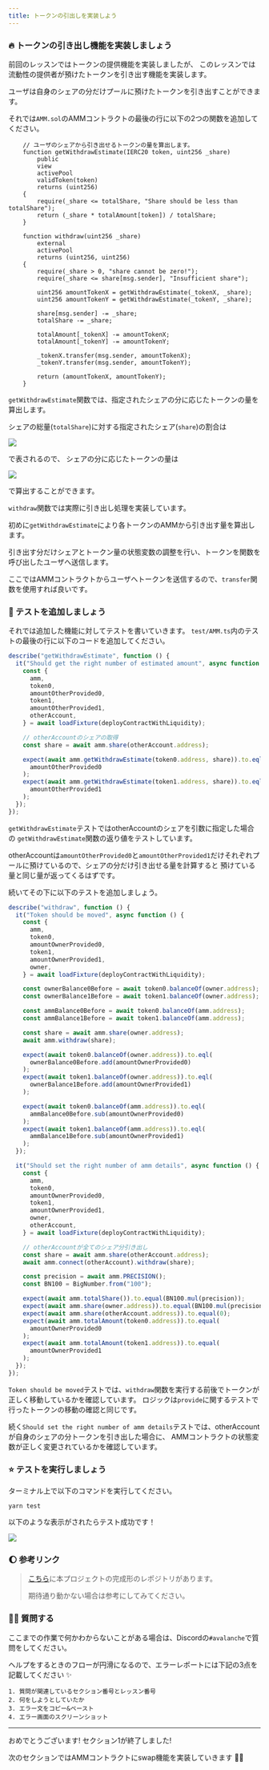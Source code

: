 ```yaml
---
title: トークンの引出しを実装しよう
---
```

### 🔥 トークンの引き出し機能を実装しましょう

前回のレッスンではトークンの提供機能を実装しましたが、
このレッスンでは流動性の提供者が預けたトークンを引き出す機能を実装します。

ユーザは自身のシェアの分だけプールに預けたトークンを引き出すことができます。

それでは`AMM.sol`のAMMコントラクトの最後の行に以下の2つの関数を追加してください。

```solidity
    // ユーザのシェアから引き出せるトークンの量を算出します。
    function getWithdrawEstimate(IERC20 token, uint256 _share)
        public
        view
        activePool
        validToken(token)
        returns (uint256)
    {
        require(_share <= totalShare, "Share should be less than totalShare");
        return (_share * totalAmount[token]) / totalShare;
    }

    function withdraw(uint256 _share)
        external
        activePool
        returns (uint256, uint256)
    {
        require(_share > 0, "share cannot be zero!");
        require(_share <= share[msg.sender], "Insufficient share");

        uint256 amountTokenX = getWithdrawEstimate(_tokenX, _share);
        uint256 amountTokenY = getWithdrawEstimate(_tokenY, _share);

        share[msg.sender] -= _share;
        totalShare -= _share;

        totalAmount[_tokenX] -= amountTokenX;
        totalAmount[_tokenY] -= amountTokenY;

        _tokenX.transfer(msg.sender, amountTokenX);
        _tokenY.transfer(msg.sender, amountTokenY);

        return (amountTokenX, amountTokenY);
    }
```

`getWithdrawEstimate`関数では、指定されたシェアの分に応じたトークンの量を算出します。

シェアの総量(`totalShare`)に対する指定されたシェア(`share`)の割合は

![](/images/AVAX-AMM/section-1/1_4_2.png)

で表されるので、
シェアの分に応じたトークンの量は

![](/images/AVAX-AMM/section-1/1_4_3.png)

で算出することができます。

`withdraw`関数では実際に引き出し処理を実装しています。

初めに`getWithdrawEstimate`により各トークンのAMMから引き出す量を算出します。

引き出す分だけシェアとトークン量の状態変数の調整を行い、トークンを関数を呼び出したユーザへ送信します。

ここではAMMコントラクトからユーザへトークンを送信するので、`transfer`関数を使用すれば良いです。

### 🧪 テストを追加しましょう

それでは追加した機能に対してテストを書いていきます。
`test/AMM.ts`内のテストの最後の行に以下のコードを追加してください。

```ts
describe("getWithdrawEstimate", function () {
  it("Should get the right number of estimated amount", async function () {
    const {
      amm,
      token0,
      amountOtherProvided0,
      token1,
      amountOtherProvided1,
      otherAccount,
    } = await loadFixture(deployContractWithLiquidity);

    // otherAccountのシェアの取得
    const share = await amm.share(otherAccount.address);

    expect(await amm.getWithdrawEstimate(token0.address, share)).to.eql(
      amountOtherProvided0
    );
    expect(await amm.getWithdrawEstimate(token1.address, share)).to.eql(
      amountOtherProvided1
    );
  });
});
```

`getWithdrawEstimate`テストではotherAccountのシェアを引数に指定した場合の
`getWithdrawEstimate`関数の返り値をテストしています。

otherAccountは`amountOtherProvided0`と`amountOtherProvided1`だけそれぞれプールに預けているので、シェアの分だけ引き出せる量を計算すると
預けている量と同じ量が返ってくるはずです。

続いてその下に以下のテストを追加しましょう。

```ts
describe("withdraw", function () {
  it("Token should be moved", async function () {
    const {
      amm,
      token0,
      amountOwnerProvided0,
      token1,
      amountOwnerProvided1,
      owner,
    } = await loadFixture(deployContractWithLiquidity);

    const ownerBalance0Before = await token0.balanceOf(owner.address);
    const ownerBalance1Before = await token1.balanceOf(owner.address);

    const ammBalance0Before = await token0.balanceOf(amm.address);
    const ammBalance1Before = await token1.balanceOf(amm.address);

    const share = await amm.share(owner.address);
    await amm.withdraw(share);

    expect(await token0.balanceOf(owner.address)).to.eql(
      ownerBalance0Before.add(amountOwnerProvided0)
    );
    expect(await token1.balanceOf(owner.address)).to.eql(
      ownerBalance1Before.add(amountOwnerProvided1)
    );

    expect(await token0.balanceOf(amm.address)).to.eql(
      ammBalance0Before.sub(amountOwnerProvided0)
    );
    expect(await token1.balanceOf(amm.address)).to.eql(
      ammBalance1Before.sub(amountOwnerProvided1)
    );
  });

  it("Should set the right number of amm details", async function () {
    const {
      amm,
      token0,
      amountOwnerProvided0,
      token1,
      amountOwnerProvided1,
      owner,
      otherAccount,
    } = await loadFixture(deployContractWithLiquidity);

    // otherAccountが全てのシェア分引き出し
    const share = await amm.share(otherAccount.address);
    await amm.connect(otherAccount).withdraw(share);

    const precision = await amm.PRECISION();
    const BN100 = BigNumber.from("100");

    expect(await amm.totalShare()).to.equal(BN100.mul(precision));
    expect(await amm.share(owner.address)).to.equal(BN100.mul(precision));
    expect(await amm.share(otherAccount.address)).to.equal(0);
    expect(await amm.totalAmount(token0.address)).to.equal(
      amountOwnerProvided0
    );
    expect(await amm.totalAmount(token1.address)).to.equal(
      amountOwnerProvided1
    );
  });
});
```

`Token should be moved`テストでは、`withdraw`関数を実行する前後でトークンが正しく移動しているかを確認しています。
ロジックは`provide`に関するテストで行ったトークンの移動の確認と同じです。

続く`Should set the right number of amm details`テストでは、otherAccountが自身のシェアの分トークンを引き出した場合に、
AMMコントラクトの状態変数が正しく変更されているかを確認しています。

### ⭐ テストを実行しましょう

ターミナル上で以下のコマンドを実行してください。

```
yarn test
```

以下のような表示がされたらテスト成功です！

![](/images/AVAX-AMM/section-1/1_4_1.png)

### 🌔 参考リンク

> [こちら](https://github.com/unchain-tech/AVAX-AMM)に本プロジェクトの完成形のレポジトリがあります。
>
> 期待通り動かない場合は参考にしてみてください。

### 🙋‍♂️ 質問する

ここまでの作業で何かわからないことがある場合は、Discordの`#avalanche`で質問をしてください。

ヘルプをするときのフローが円滑になるので、エラーレポートには下記の3点を記載してください ✨

```
1. 質問が関連しているセクション番号とレッスン番号
2. 何をしようとしていたか
3. エラー文をコピー&ペースト
4. エラー画面のスクリーンショット
```

---

おめでとうございます!
セクション1が終了しました!

次のセクションではAMMコントラクトにswap機能を実装していきます 🏄‍♂️

